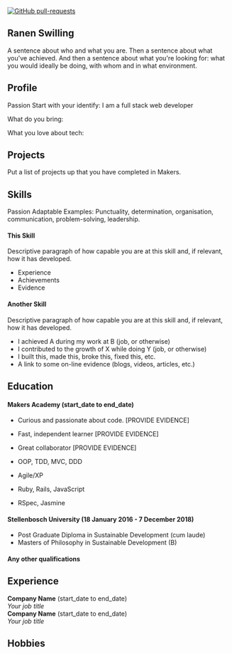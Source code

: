 [![GitHub pull-requests](https://img.shields.io/github/issues-pr/Naereen/StrapDown.js.svg)](https://GitHub.com/Naereen/StrapDown.js/pull/)

## Ranen Swilling

A sentence about who and what you are. Then a sentence about what you've achieved. And then a sentence about what you're looking for: what you would ideally be doing, with whom and in what environment.

## Profile
Passion 
Start with your identify: 
I am a full stack web developer

What do you bring: 

What you love about tech: 

## Projects
Put a list of projects up that you have completed in Makers. 

## Skills
Passion
Adaptable
Examples:
Punctuality, determination, organisation, communication, problem-solving, leadership. 

#### This Skill

Descriptive paragraph of how capable you are at this skill and, if relevant, how it has developed.

- Experience
- Achievements
- Evidence


#### Another Skill

Descriptive paragraph of how capable you are at this skill and, if relevant, how it has developed.

- I achieved A during my work at B (job, or otherwise)
- I contributed to the growth of X while doing Y (job, or otherwise)
- I built this, made this, broke this, fixed this, etc.
- A link to some on-line evidence (blogs, videos, articles, etc.)

## Education

#### Makers Academy (start_date to end_date)

- Curious and passionate about code. [PROVIDE EVIDENCE]
- Fast, independent learner [PROVIDE EVIDENCE]
- Great collaborator [PROVIDE EVIDENCE]

- OOP, TDD, MVC, DDD
- Agile/XP
- Ruby, Rails, JavaScript
- RSpec, Jasmine

#### Stellenbosch University (18 January 2016 - 7 December 2018)

- Post Graduate Diploma in Sustainable Development (cum laude)
- Masters of Philosophy in Sustainable Development (B)

#### Any other qualifications

## Experience

**Company Name** (start_date to end_date)    
*Your job title*  
**Company Name** (start_date to end_date)   
*Your job title*  

## Hobbies


